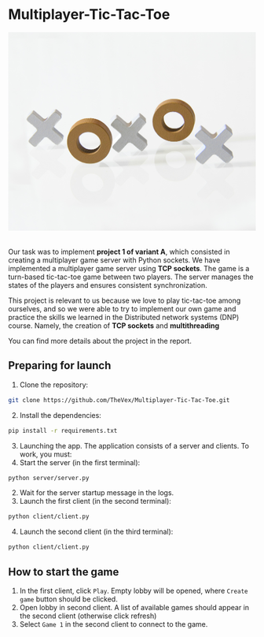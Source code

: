 # Multiplayer-Tic-Tac-Toe
<div align = center><img src="banner.jpg"><br><br></div>
  
Our task was to implement **project 1 of variant A**, which consisted in creating a multiplayer game server with Python sockets. We have implemented a multiplayer game server using **TCP sockets**. The game is a turn-based tic-tac-toe game between two players. The server manages the states of the players and ensures consistent synchronization. 

This project is relevant to us because we love to play tic-tac-toe among ourselves, and so we were able to try to implement our own game and practice the skills we learned in the Distributed network systems (DNP) course. Namely, the creation of **TCP sockets** and **multithreading**

You can find more details about the project in the report.

## Preparing for launch

1. Clone the repository:
```bash
git clone https://github.com/TheVex/Multiplayer-Tic-Tac-Toe.git
```

2. Install the dependencies:
```bash
pip install -r requirements.txt
```

3. Launching the app.
The application consists of a server and clients. To work, you must:
1. Start the server (in the first terminal):
```bash
python server/server.py
```
2. Wait for the server startup message in the logs.
3. Launch the first client (in the second terminal):
```bash
python client/client.py
```
4. Launch the second client (in the third terminal):
```bash
python client/client.py
```
## How to start the game
1. In the first client, click `Play`. Empty lobby will be opened, where `Create game` button should be clicked.
2. Open lobby in second client. A list of available games should appear in the second client (otherwise click refresh)
3. Select `Game 1` in the second client to connect to the game.
